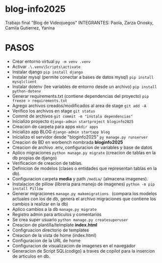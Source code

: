 # blog-info2025
Trabajo final "Blog de Videojuegos"
INTEGRANTES: 
    Paola, Zarza
    Onosky, Camila
    Gutierrez, Yanina   

# PASOS
 - Crear entorno virtual `py -m venv .venv`
 - Activar `.\.venv\Scripts\activate` 
 - Instalar django `pip install django`
 - Instalar mysql (permite conectar a bases de datos mysql) `pip install mysqlclient`
 - Instalar dotenv (lee variables de entorno desde un archivo) `pip install python-dotenv`
 - Generar requirements.txt (contiene dependencias del proyecto) `pip freeze > requirements.txt`
 - Agrego archivos creados/modificados al area de stage `git add -A`
 - Verifico los archivos en stage `git status`
 - Commit de archivos `git commit -m "instalo dependencias"`
 - Inicializo proyecto `django-admin startproject bloginfo2025 `
 - Creacion de carpeta para apps `mkdir apps`
 - Inicializo app BLOG `django-admin startapp blog`
 - Inicializo el servidor desde "bloginfo2025" `py manage.py runserver`
 - Creacion de BD en worbench nombrada **bloginfo2025**
 - Creacion de archivo .env, configuracion de variables y base de datos
 - Aplico migraciones `python manage.py migrate` (creacion de tablas en  la db propias de django)
- Verificacion de creacion de tablas.
- Definicion de modelos (clases o entidades que representan tablas en la db).
- Configuracion carpeta **media** y path `/media/` (almacena imagenes).
- Instalacion de pillow (libreria para manejo de imagenes) `python -m pip install Pillow`
- Generar migraciones `manage.py makemigrations ` (compara los modelos actuales con los de db, genera el archivo migraciones que contiene los cambios a realizar en la db)
- Aplico cambios a la db `manage.py migrate`
- Registro admin para articulos y comentarios
- Se crea super usuario `python manage.py createsuperuser`
- Creacion de plantilla/telmplate **index.html**
- Configruacion directorio de templates
- Creacion de la vista de home (index.html)
- Configuracion de la URL de home 
- Configuracion de visualizacion de imagenes en el navegador
- Generacion de Script SQL(codigo) a traves de copilot para la insercion de articulos en db.